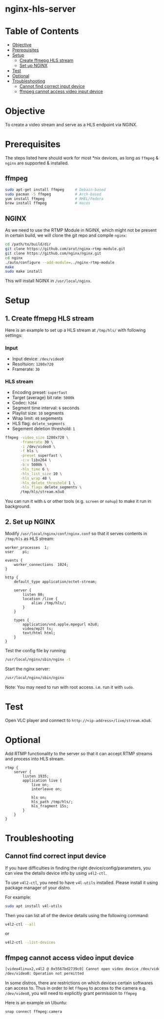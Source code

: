 # nginx-hls-server

# Table of Contents

<!--ts-->
   * [Objective](#objective)
   * [Prerequisites](#prerequisites)
   * [Setup](#setup)
        * [Create ffmepg HLS stream](#1-create-ffmepg-hls-stream)
        * [Set up NGINX](#2-set-up-nginx)
   * [Test](#test)
   * [Optional](#optional)
   * [Troubleshooting](#troubleshooting)
        * [Cannot find correct input device](#cannot-find-correct-input-device)
        * [ffmpeg cannot access video input device](#ffmpeg-cannot-access-video-input-device)
<!--te-->

# Objective

To create a video stream and serve as a HLS endpoint via NGINX.

# Prerequisites

The steps listed here should work for most *nix devices, as long as `ffmpeg` & `nginx` are supported & installed.

## ffmpeg

```sh
sudo apt-get install ffmpeg     # Debain-based
sudo pacman -S ffmpeg           # Arch-based
yum install ffmpeg              # RHEL/Fedora
brew install ffmpeg             # macos
```

## NGINX

As we need to use the RTMP Module in NGINX, which might not be present in certain build, we will clone the git repo and compile `nginx`:
```sh
cd /path/to/build/dir
git clone https://github.com/arut/nginx-rtmp-module.git
git clone https://github.com/nginx/nginx.git
cd nginx
./auto/configure --add-module=../nginx-rtmp-module
make
sudo make install
```

This will install NGINX in `/usr/local/nginx`.

# Setup

## 1. Create ffmepg HLS stream

Here is an example to set up a HLS stream at `/tmp/hls/` with following settings:

### Input
- Input device: `/dev/video0`
- Resoltuion: `1280x720`
- Framerate: `30`

### HLS stream
- Encoding preset: `superfast`
- Target (average) bit rate: `5000k`
- Codec: `h264`
- Segment time interval: `6` seconds
- Playlist size: `10` segments
- Wrap limit: `40` segements
- HLS flag: `delete_segments`
- Segement deletion threshold: `1`

```sh
ffmpeg -video_size 1280x720 \
       -framerate 30 \
       -i /dev/video0 \
       -f hls \
       -preset superfast \
       -c:v libx264 \
       -b:v 5000k \
       -hls_time 6 \
       -hls_list_size 10 \
       -hls_wrap 40 \
       -hls_delete_threshold 1 \
       -hls_flags delete_segments \
       /tmp/hls/stream.m3u8
```

You can run it with `&` or other tools (e.g. `screen` or `nohup`) to make it run in background.

## 2. Set up NGINX 

Modify `/usr/local/nginx/conf/nginx.conf` so that it serves contents in `/tmp/hls` as HLS stream:
```nginx
worker_processes  1;
user	pi;

events {
    worker_connections  1024;
}
 
http { 
    default_type application/octet-stream;
 
    server { 
        listen 80; 
        location /live { 
            alias /tmp/hls/; 
        } 
    }
 
    types {
        application/vnd.apple.mpegurl m3u8;
        video/mp2t ts;
        text/html html;
    } 
}
```

Test the config file by running:
```sh
/usr/local/nginx/sbin/nginx -t
```

Start the nginx server:
```sh
/usr/local/nginx/sbin/nginx
```

Note: You may need to run with root access. i.e. run it with `sudo`.

# Test

Open VLC player and connect to `http://<ip-address>/live/stream.m3u8`.

# Optional

Add RTMP functionality to the server so that it can accept RTMP streams and process into HLS stream.
```nginx
rtmp { 
    server { 
        listen 1935; 
        application live { 
            live on; 
            interleave on;
 
            hls on; 
            hls_path /tmp/hls/; 
            hls_fragment 15s; 
        } 
    } 
} 
```

# Troubleshooting

## Cannot find correct input device

If you have difficulties in finding the right device/config/parameters, you can view the details device info by using `v4l2-ctl`.

To use `v4l2-ctl`, you need to have `v4l-utils` installed. Please install it using package manager of your distro.

For example:
```sh
sudo apt install v4l-utils
```

Then you can list all of the device details using the following command:
```sh
v4l2-ctl --all
```
or 
```sh
v4l2-ctl --list-devices
```

## ffmpeg cannot access video input device

```sh
[video4linux2,v4l2 @ 0x5567bd2739c0] Cannot open video device /dev/video0: Operation not permitted
/dev/video0: Operation not permitted
```

In some distros, there are restrictions on which devices certain softwares can access to. Thus in order to let `ffmpeg` to access to the camera e.g. `/dev/video0`, you will need to explicitly grant permission to `ffmpeg`

Here is an example on Ubuntu:
```sh
snap connect ffmpeg:camera
```
